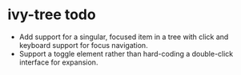 # ivy-tree todo

* Add support for a singular, focused item in a tree with click and keyboard
  support for focus navigation.
* Support a toggle element rather than hard-coding a double-click interface for
  expansion.
